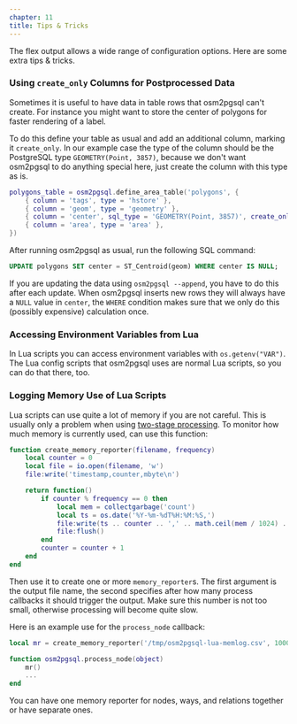 ```yaml
---
chapter: 11
title: Tips & Tricks
---
```


The flex output allows a wide range of configuration options. Here
are some extra tips & tricks.

### Using `create_only` Columns for Postprocessed Data

Sometimes it is useful to have data in table rows that osm2pgsql can't create.
For instance you might want to store the center of polygons for faster
rendering of a label.

To do this define your table as usual and add an additional column, marking
it `create_only`. In our example case the type of the column should be the
PostgreSQL type `GEOMETRY(Point, 3857)`, because we don't want osm2pgsql to
do anything special here, just create the column with this type as is.

```lua
polygons_table = osm2pgsql.define_area_table('polygons', {
    { column = 'tags', type = 'hstore' },
    { column = 'geom', type = 'geometry' },
    { column = 'center', sql_type = 'GEOMETRY(Point, 3857)', create_only = true },
    { column = 'area', type = 'area' },
})
```

After running osm2pgsql as usual, run the following SQL command:

```sql
UPDATE polygons SET center = ST_Centroid(geom) WHERE center IS NULL;
```

If you are updating the data using `osm2pgsql --append`, you have to do this
after each update. When osm2pgsql inserts new rows they will always have a
`NULL` value in `center`, the `WHERE` condition makes sure that we only do
this (possibly expensive) calculation once.

### Accessing Environment Variables from Lua

In Lua scripts you can access environment variables with `os.getenv("VAR")`.
The Lua config scripts that osm2pgsql uses are normal Lua scripts, so you
can do that there, too.

### Logging Memory Use of Lua Scripts

Lua scripts can use quite a lot of memory if you are not careful. This is
usually only a problem when using [two-stage processing](#stages). To monitor
how much memory is currently used, can use this function:

```lua
function create_memory_reporter(filename, frequency)
    local counter = 0
    local file = io.open(filename, 'w')
    file:write('timestamp,counter,mbyte\n')

    return function()
        if counter % frequency == 0 then
            local mem = collectgarbage('count')
            local ts = os.date('%Y-%m-%dT%H:%M:%S,')
            file:write(ts .. counter .. ',' .. math.ceil(mem / 1024) .. '\n')
            file:flush()
        end
        counter = counter + 1
    end
end
```

Then use it to create one or more `memory_reporter`s. The first argument
is the output file name, the second specifies after how many process callbacks
it should trigger the output. Make sure this number is not too small,
otherwise processing will become quite slow.

Here is an example use for the `process_node` callback:

```lua
local mr = create_memory_reporter('/tmp/osm2pgsql-lua-memlog.csv', 10000)

function osm2pgsql.process_node(object)
    mr()
    ...
end
```

You can have one memory reporter for nodes, ways, and relations together or
have separate ones.

